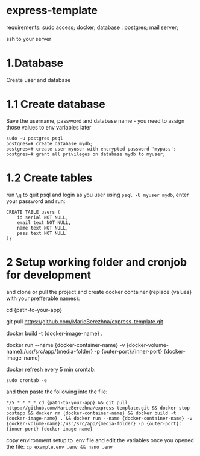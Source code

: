 # express-template
requirements:
sudo access;
docker;
database : postgres;
mail server;

ssh to your server 

# 1.Database
Create user and database
# 1.1 Create database
Save the username, password and database name - you need to assign those values to env variables later

```
sudo -u postgres psql
postgres=# create database mydb;
postgres=# create user myuser with encrypted password 'mypass';
postgres=# grant all privileges on database mydb to myuser;
```

# 1.2 Create tables
run ```\q``` to quit psql and login as you user using ```psql -U myuser mydb```, enter your password and run:
```
CREATE TABLE users (
	id serial NOT NULL,
	email text NOT NULL,
	name text NOT NULL,
	pass text NOT NULL
);
```

# 2 Setup working folder and cronjob for development
and clone or pull the project and create docker container (replace {values} with your prefferable names):

cd {path-to-your-app} 

git pull https://github.com/MarieBerezhna/express-template.git 

docker build -t {docker-image-name} . 

docker run --name {docker-container-name} -v {docker-volume-name}:/usr/src/app/{media-folder} -p {outer-port}:{inner-port} {docker-image-name}


docker refresh every 5 min crontab:

```sudo crontab -e```

and then paste the following into the file:

```*/5 * * * * cd {path-to-your-app} && git pull https://github.com/MarieBerezhna/express-template.git && docker stop postapp && docker rm {docker-container-name} && docker build -t {docker-image-name} . && docker run --name {docker-container-name} -v {docker-volume-name}:/usr/src/app/{media-folder} -p {outer-port}:{inner-port} {docker-image-name}```

copy environment setup to .env file and edit the variables once you opened the file:
```cp example.env .env && nano .env```